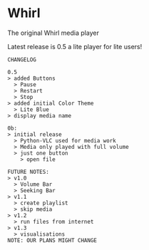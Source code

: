 # Whirl
The original Whirl media player

Latest release is 0.5
a lite player for lite users!
```
CHANGELOG

0.5
> added Buttons
  > Pause
  > Restart
  > Stop
> added initial Color Theme
  > Lite Blue
> display media name

0b:
> initial release
  > Python-VLC used for media work
  > Media only played with full volume
  > just one button
    > open file
```

```
FUTURE NOTES:
> v1.0
  > Volume Bar
  > Seeking Bar
> v1.1
  > create playlist
  > skip media
> v1.2
  > run files from internet
> v1.3
  > visualisations
NOTE: OUR PLANS MIGHT CHANGE
```
